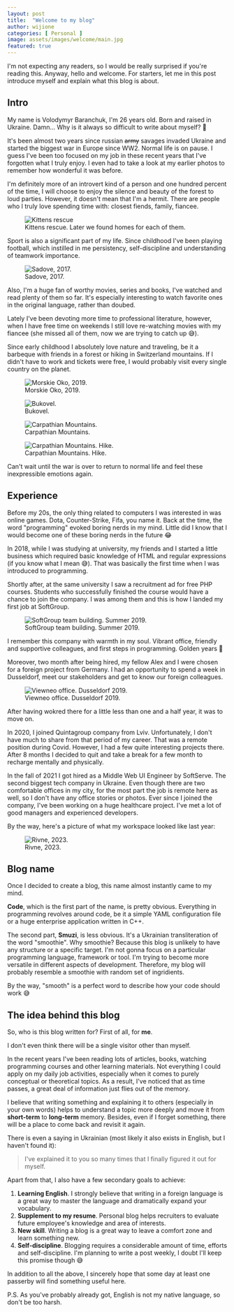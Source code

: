 ```yaml
---
layout: post
title:  "Welcome to my blog"
author: wijione
categories: [ Personal ]
image: assets/images/welcome/main.jpg
featured: true
---
```


I'm not expecting any readers, so I would be really surprised if you're reading this. Anyway, hello and welcome. For starters, let me in this post introduce myself and explain what this blog is about.

## Intro

My name is Volodymyr Baranchuk, I'm 26 years old. Born and raised in Ukraine. Damn... Why is it always so difficult to write about myself? 🫠

It's been almost two years since russian ~~army~~ savages invaded Ukraine and started the biggest war in Europe since WW2. Normal life is on pause. I guess I've been too focused on my job in these recent years that I've forgotten what I truly enjoy. I even had to take a look at my earlier photos to remember how wonderful it was before.

I'm definitely more of an introvert kind of a person and one hundred percent of the time, I will choose to enjoy the silence and beauty of the forest to loud parties. However, it doesn't mean that I'm a hermit. There are people who I truly love spending time with: closest fiends, family, fiancee.

<figure>
<img alt="Kittens rescue" src="/assets/images/welcome/stray-kittens.jpg">
<figcaption>Kittens rescue. Later we found homes for each of them.</figcaption>
</figure>

Sport is also a significant part of my life. Since childhood I've been playing football, which instilled in me persistency, self-discipline and understanding of teamwork importance.

<figure>
<img alt="Sadove, 2017." src="/assets/images/welcome/football-match.jpg">
<figcaption>Sadove, 2017.</figcaption>
</figure>

Also, I'm a huge fan of worthy movies, series and books, I've watched and read plenty of them so far. It's especially interesting to watch favorite ones in the original language, rather than doubed.

Lately I've been devoting more time to professional literature, however, when I have free time on weekends I still love re-watching movies with my fiancee (she missed all of them, now we are trying to catch up 😅).

Since early childhood I absolutely love nature and traveling, be it a barbeque with friends in a forest or hiking in Switzerland mountains. If I didn't have to work and tickets were free, I would probably visit every single country on the planet.

<figure>
<img alt="Morskie Oko, 2019." src="/assets/images/welcome/morskie-oko.JPG">
<figcaption>Morskie Oko, 2019.</figcaption>
</figure>

<figure>
<img alt="Bukovel." src="/assets/images/welcome/ski.jpg">
<figcaption>Bukovel.</figcaption>
</figure>

<figure>
<img alt="Carpathian Mountains." src="/assets/images/welcome/carpathians.PNG">
<figcaption>Carpathian Mountains.</figcaption>
</figure>

<figure>
<img alt="Carpathian Mountains. Hike." src="/assets/images/welcome/hiking.jpg">
<figcaption>Carpathian Mountains. Hike.</figcaption>
</figure>

Сan't wait until the war is over to return to normal life and feel these inexpressible emotions again.

## Experience

Before my 20s, the only thing related to computers I was interested in was online games. Dota, Counter-Strike, Fifa, you name it. Back at the time, the word "programming" evoked boring nerds in my mind. Little did I know that I would become one of these boring nerds in the future 😂

In 2018, while I was studying at university, my friends and I started a little business which required basic knowledge of HTML and regular expressions (if you know what I mean 😅). That was basically the first time when I was introduced to programming.

Shortly after, at the same university I saw a recruitment ad for free PHP courses. Students who successfully finished the course would have a chance to join the company. I was among them and this is how I landed my first job at SoftGroup.

<figure>
<img alt="SoftGroup team building. Summer 2019." src="/assets/images/welcome/softgroup.jpg">
<figcaption>SoftGroup team building. Summer 2019.</figcaption>
</figure>

I remember this company with warmth in my soul. Vibrant office, friendly and supportive colleagues, and first steps in programming. Golden years 🥹

Moreover, two month after being hired, my fellow Alex and I were chosen for a foreign project from Germany. I had an opportunity to spend a week in Dusseldorf, meet our stakeholders and get to know our foreign colleagues.

<figure>
<img alt="Viewneo office. Dusseldorf 2019." src="/assets/images/welcome/dusseldorf-2.JPG">
<figcaption>Viewneo office. Dusseldorf 2019.</figcaption>
</figure>

After having wokred there for a little less than one and a half year, it was to move on.

In 2020, I joined Quintagroup company from Lviv. Unfortunately, I don't have much to share from that period of my career. That was a remote position during Covid. However, I had a few quite interesting projects there. After 8 months I decided to quit and take a break for a few month to recharge mentally and physically.

In the fall of 2021 I got hired as a Middle Web UI Engineer by SoftServe. The second biggest tech company in Ukraine. Even though there are two comfortable offices in my city, for the most part the job is remote here as well, so I don't have any office stories or photos. Ever since I joined the company, I've been working on a huge healthcare project. I've met a lot of good managers and experienced developers.

By the way, here's a picture of what my workspace looked like last year:

<figure>
<img alt="Rivne, 2023." src="/assets/images/welcome/workspace.JPG">
<figcaption>Rivne, 2023.</figcaption>
</figure>

## Blog name

Once I decided to create a blog, this name almost instantly came to my mind.

**Code**, which is the first part of the name, is pretty obvious. Everything in programming revolves around code, be it a simple YAML configuration file or a huge enterprise application written in C++.

The second part, **Smuzi**, is less obvious. It's a Ukrainian transliteration of the word "smoothie". Why smoothie? Because this blog is unlikely to have any structure or a specific target. I'm not gonna focus on a particular programming language, framework or tool. I'm trying to become more versatile in different aspects of development. Therefore, my blog will probably resemble a smoothie with random set of ingridients.

By the way, "smooth" is a perfect word to describe how your code should work 😅

## The idea behind this blog

So, who is this blog written for? First of all, for **me**.

I don't even think there will be a single visitor other than myself.

In the recent years I've been reading lots of articles, books, watching programming courses and other learning materials. Not everything I could apply on my daily job activities, especially when it comes to purely conceptual or theoretical topics. As a result, I've noticed that as time passes, a great deal of information just flies out of the memory.

I believe that writing something and explaining it to others (especially in your own words) helps to understand a topic more deeply and move it from **short-term** to **long-term** memory. Besides, even if I forget something, there will be a place to come back and revisit it again.

There is even a saying in Ukrainian (most likely it also exists in English, but I haven't found it):

> I've explained it to you so many times that I finally figured it out for myself.

Apart from that, I also have a few secondary goals to achieve: 

1. **Learning English**. I strongly believe that writing in a foreign language is a great way to master the language and dramatically expand your vocabulary.
2. **Supplement to my resume**. Personal blog helps recruiters to evaluate future employee's knowledge and area of interests.
3. **New skill**. Writing a blog is a great way to leave a comfort zone and learn something new.
4. **Self-discipline**. Blogging requires a considerable amount of time, efforts and self-discipline. I'm planning to write a post weekly, I doubt I'll keep this promise though 😅

In addition to all the above, I sincerely hope that some day at least one passerby will find something useful here.

P.S. As you've probably already got, English is not my native language, so don't be too harsh. 